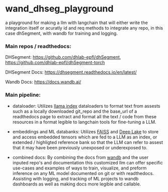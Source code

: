 # wand_dhseg_playground
a playground for making a llm with langchain that will either write the integration itself or acuratly id and req methods to integrate any repo, in this case dhSegment, with wandb for training and logging.

### Main repos / readthedocs:

DHSegment: https://github.com/dhlab-epfl/dhSegment, https://github.com/dhlab-epfl/dhSegment-torch

DHSegment Docs: https://dhsegment.readthedocs.io/en/latest/

Wandb Docs: https://docs.wandb.ai/

### Main pipeline:

- dataloader:
    Utilizes [llama index](https://github.com/jerryjliu/llama_index/tree/main/llama_index/readers/github_readers) dataloaders to format text from assests such as a locally downloaded git_repo and the base_url of a readthedocs page to extract and format all the text / code from these resources in a format legible to langchain tools for fine-tuning a LLM.
    
- embeddings and ML databanks:
    Utilizes [FAISS](https://github.com/facebookresearch/faiss) and [Deep Lake](https://docs.activeloop.ai/) to store and access embedded tensors which are fed to a LLM as an index, or extended / highligted reference bank so that the LLM can refer to assest that it may have been previously unexposed or underexposed to.
    
- combined docs:
    By combining the docs from [wandb](https://docs.wandb.ai/) and the user inputed repo's and documentation this customized llm can offer specific use-cases and examples of ways to train, visualize, and preform inference on any ML model documented on git or with readthedocs. Assisting with logging, and tracking of ML projects to wandb dashboards as well as making docs more legible and callable. 



